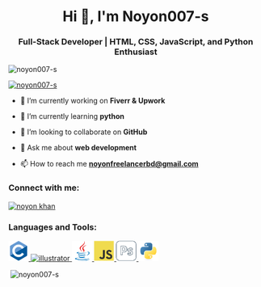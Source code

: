 <h1 align="center">Hi 👋, I'm Noyon007-s</h1>
<h3 align="center">Full-Stack Developer | HTML, CSS, JavaScript, and Python Enthusiast</h3>

<p align="left"> <img src="https://komarev.com/ghpvc/?username=noyon007-s&label=Profile%20views&color=0e75b6&style=flat" alt="noyon007-s" /> </p>

<p align="left"> <a href="https://github.com/ryo-ma/github-profile-trophy"><img src="https://github-profile-trophy.vercel.app/?username=noyon007-s" alt="noyon007-s" /></a> </p>

- 🔭 I’m currently working on **Fiverr & Upwork**

- 🌱 I’m currently learning **python**

- 👯 I’m looking to collaborate on **GitHub**

- 💬 Ask me about **web development**

- 📫 How to reach me **noyonfreelancerbd@gmail.com**

<h3 align="left">Connect with me:</h3>
<p align="left">
<a href="https://fb.com/noyon khan" target="blank"><img align="center" src="https://raw.githubusercontent.com/rahuldkjain/github-profile-readme-generator/master/src/images/icons/Social/facebook.svg" alt="noyon khan" height="30" width="40" /></a>
</p>

<h3 align="left">Languages and Tools:</h3>
<p align="left"> <a href="https://www.cprogramming.com/" target="_blank" rel="noreferrer"> <img src="https://raw.githubusercontent.com/devicons/devicon/master/icons/c/c-original.svg" alt="c" width="40" height="40"/> </a> <a href="https://www.adobe.com/in/products/illustrator.html" target="_blank" rel="noreferrer"> <img src="https://www.vectorlogo.zone/logos/adobe_illustrator/adobe_illustrator-icon.svg" alt="illustrator" width="40" height="40"/> </a> <a href="https://www.java.com" target="_blank" rel="noreferrer"> <img src="https://raw.githubusercontent.com/devicons/devicon/master/icons/java/java-original.svg" alt="java" width="40" height="40"/> </a> <a href="https://developer.mozilla.org/en-US/docs/Web/JavaScript" target="_blank" rel="noreferrer"> <img src="https://raw.githubusercontent.com/devicons/devicon/master/icons/javascript/javascript-original.svg" alt="javascript" width="40" height="40"/> </a> <a href="https://www.photoshop.com/en" target="_blank" rel="noreferrer"> <img src="https://raw.githubusercontent.com/devicons/devicon/master/icons/photoshop/photoshop-line.svg" alt="photoshop" width="40" height="40"/> </a> <a href="https://www.python.org" target="_blank" rel="noreferrer"> <img src="https://raw.githubusercontent.com/devicons/devicon/master/icons/python/python-original.svg" alt="python" width="40" height="40"/> </a> </p>

<p>&nbsp;<img align="center" src="https://github-readme-stats.vercel.app/api?username=noyon007-s&show_icons=true&locale=en" alt="noyon007-s" /></p>
